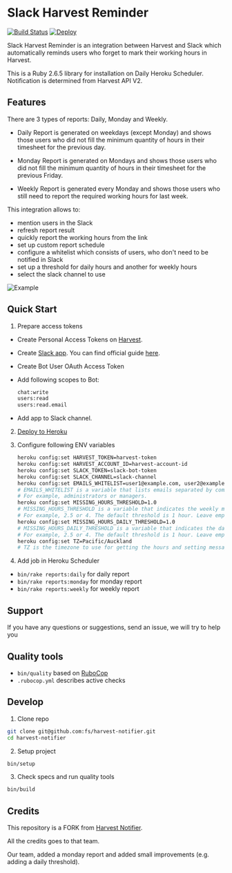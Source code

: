 # Slack Harvest Reminder

[![Build Status](https://flatstack.semaphoreci.com/badges/harvest-notifier.svg)](https://flatstack.semaphoreci.com/projects/harvest-notifier)
[![Deploy](https://www.herokucdn.com/deploy/button.svg)](https://heroku.com/deploy?template=https://github.com/beintelligent/harvest-notifier)

Slack Harvest Reminder is an integration between Harvest and Slack which automatically reminds users who forget to mark their working hours in Harvest.

This is a Ruby 2.6.5 library for installation on Daily Heroku Scheduler.
Notification is determined from Harvest API V2.

## Features

There are 3 types of reports: Daily, Monday and Weekly.

- Daily Report is generated on weekdays (except Monday) and shows those users who did not fill the minimum quantity of hours in their timesheet for the previous day.

- Monday Report is generated on Mondays and shows those users who did not fill the minimum quantity of hours in their timesheet for the previous Friday.

- Weekly Report is generated every Monday and shows those users who still need to report the required working hours for last week.

This integration allows to:
- mention users in the Slack
- refresh report result
- quickly report the working hours from the link
- set up custom report schedule
- configure a whitelist which consists of users, who don't need to be notified in Slack
- set up a threshold for daily hours and another for weekly hours
- select the slack channel to use

![Example](https://user-images.githubusercontent.com/30506741/95692380-ca57d380-0c81-11eb-9e77-d68b866b29c9.png)

## Quick Start

1. Prepare access tokens
  * Create Personal Access Tokens on [Harvest](https://id.getharvest.com/developers).

  * Create [Slack app](https://api.slack.com/apps). You can find official guide [here](https://slack.com/intl/en-ru/resources/using-slack/app-launch).
  * Create Bot User OAuth Access Token
  * Add following scopes to Bot:
      ```bash
      chat:write
      users:read
      users:read.email
      ```
  * Add app to Slack channel.

2. [Deploy to Heroku](https://heroku.com/deploy?template=https://github.com/beintelligent/harvest-notifier)

3. Configure following ENV variables
    ```bash
    heroku config:set HARVEST_TOKEN=harvest-token
    heroku config:set HARVEST_ACCOUNT_ID=harvest-account-id
    heroku config:set SLACK_TOKEN=slack-bot-token
    heroku config:set SLACK_CHANNEL=slack-channel
    heroku config:set EMAILS_WHITELIST=user1@example.com, user2@example.com, user3@example.com
    # EMAILS_WHITELIST is a variable that lists emails separated by commas, which don't need to be notified in Slack.
    # For example, administrators or managers.
    heroku config:set MISSING_HOURS_THRESHOLD=1.0
    # MISSING_HOURS_THRESHOLD is a variable that indicates the weekly minimum threshold of hours at which the employee will not be notified in Slack.
    # For example, 2.5 or 4. The default threshold is 1 hour. Leave empty if satisfied with the default value.
    heroku config:set MISSING_HOURS_DAILY_THRESHOLD=1.0
    # MISSING_HOURS_DAILY_THRESHOLD is a variable that indicates the daily minimum threshold of hours at which the employee will not be notified in Slack.
    # For example, 2.5 or 4. The default threshold is 1 hour. Leave empty if satisfied with the default value.
    heroku config:set TZ=Pacific/Auckland
    # TZ is the timezone to use for getting the hours and setting messages
    ```

4. Add job in Heroku Scheduler

  * ```bin/rake reports:daily``` for daily report
  * ```bin/rake reports:monday``` for monday report
  * ```bin/rake reports:weekly``` for weekly report


## Support

  If you have any questions or suggestions, send an issue, we will try to help you

## Quality tools

* `bin/quality` based on [RuboCop](https://github.com/bbatsov/rubocop)
* `.rubocop.yml` describes active checks

## Develop

1. Сlone repo
```bash
git clone git@github.com:fs/harvest-notifier.git
cd harvest-notifier
```

2. Setup project
```bash
bin/setup
```

3. Check specs and run quality tools
```bash
bin/build
```

## Credits

This repository is a FORK from [Harvest Notifier](https://github.com/fs/harvest-notifier).

All the credits goes to that team.

Our team, added a monday report and added small improvements (e.g. adding a daily threshold).